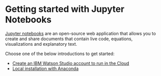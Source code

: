 # Getting started with Jupyter Notebooks

[Jupyter notebooks](http://jupyter.org/) are an open-source web application that allows you to create and share documents that contain live code, equations, visualizations and explanatory text. 

Choose one of the below introductions to get started:

- [Create an IBM Watson Studio account to run in the Cloud](https://github.com/IBMCodeLondon/jupyter-notebooks-101/blob/master/watson-studio.md)
- [Local installation with Anaconda](http://jupyter.org/install)
